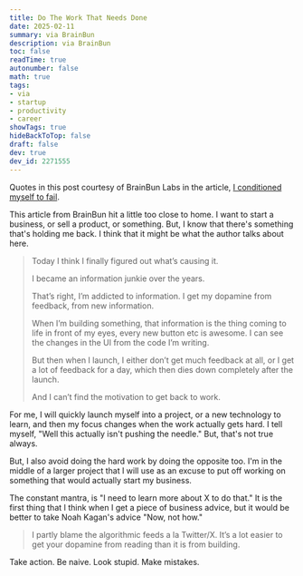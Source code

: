 ```yaml
---
title: Do The Work That Needs Done
date: 2025-02-11
summary: via BrainBun
description: via BrainBun
toc: false
readTime: true
autonumber: false
math: true
tags:
- via
- startup
- productivity
- career
showTags: true
hideBackToTop: false
draft: false
dev: true
dev_id: 2271555
---
```


Quotes in this post courtesy of BrainBun Labs in the article, [I conditioned myself to fail](https://www.brainbun.com/blog/i-conditioned-myself-to-fail?utm_source=pocket_shared).

This article from BrainBun hit a little too close to home. I want to start a business, or sell a product, or something. But, I know that there's something that's holding me back. I think that it might be what the author talks about here.

>Today I think I finally figured out what’s causing it.
>
>I became an information junkie over the years.
>
>That’s right, I’m addicted to information. I get my dopamine from feedback, from new information.
>
>When I’m building something, that information is the thing coming to life in front of my eyes, every new button etc is awesome. I can see the changes in the UI from the code I’m writing.
>
>But then when I launch, I either don’t get much feedback at all, or I get a lot of feedback for a day, which then dies down completely after the launch.
>
>And I can’t find the motivation to get back to work.

For me, I will quickly launch myself into a project, or a new technology to learn, and then my focus changes when the work actually gets hard. I tell myself, "Well this actually isn't pushing the needle." But, that's not true always. 

But, I also avoid doing the hard work by doing the opposite too. I'm in the middle of a larger project that I will use as an excuse to put off working on something that would actually start my business.

The constant mantra, is "I need to learn more about X to do that." It is the first thing that I think when I get a piece of business advice, but it would be better to take Noah Kagan's advice "Now, not how."

>I partly blame the algorithmic feeds a la Twitter/X. It’s a lot easier to get your dopamine from reading than it is from building.

Take action. Be naive. Look stupid. Make mistakes.